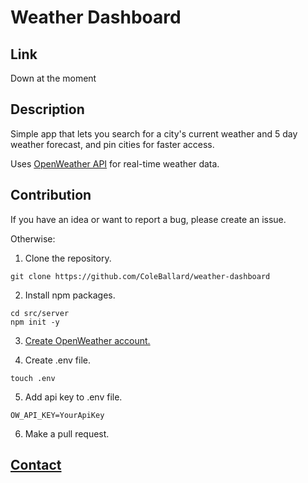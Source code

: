# Weather Dashboard

## **Link**

Down at the moment

## **Description**

Simple app that lets you search for a city's current weather and 5 day weather forecast, and pin cities for faster access.

Uses [OpenWeather API](https://openweathermap.org/api) for real-time weather data.

## **Contribution**

If you have an idea or want to report a bug, please create an issue.

Otherwise:

1. Clone the repository.

```shell
git clone https://github.com/ColeBallard/weather-dashboard
```

2. Install npm packages.
```shell
cd src/server
npm init -y
```

3. [Create OpenWeather account.](https://home.openweathermap.org/users/sign_up)

4. Create .env file.
```shell
touch .env
```

5. Add api key to .env file.
```dosini
OW_API_KEY=YourApiKey
```

6. Make a pull request.

## **[Contact](https://github.com/ColeBallard/coleballard.github.io/blob/main/README.md)**
